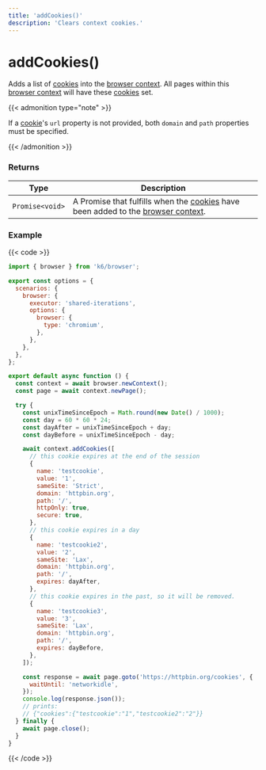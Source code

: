 ```yaml
---
title: 'addCookies()'
description: 'Clears context cookies.'
---
```


# addCookies()

Adds a list of [cookies](https://grafana.com/docs/k6/<K6_VERSION>/javascript-api/k6-browser/browsercontext/cookie) into the [browser context](https://grafana.com/docs/k6/<K6_VERSION>/javascript-api/k6-browser/browsercontext/). All pages within this [browser context](https://grafana.com/docs/k6/<K6_VERSION>/javascript-api/k6-browser/browsercontext/) will have these [cookies](https://grafana.com/docs/k6/<K6_VERSION>/javascript-api/k6-browser/browsercontext/cookie) set.

{{< admonition type="note" >}}

If a [cookie](https://grafana.com/docs/k6/<K6_VERSION>/javascript-api/k6-browser/browsercontext/cookie)'s `url` property is not provided, both `domain` and `path` properties must be specified.

{{< /admonition >}}

### Returns

| Type            | Description                                                                                                                                                                                                                                                                                  |
| --------------- | -------------------------------------------------------------------------------------------------------------------------------------------------------------------------------------------------------------------------------------------------------------------------------------------- |
| `Promise<void>` | A Promise that fulfills when the [cookies](https://grafana.com/docs/k6/<K6_VERSION>/javascript-api/k6-browser/browsercontext/cookie) have been added to the [browser context](https://grafana.com/docs/k6/<K6_VERSION>/javascript-api/k6-browser/browsercontext/). |

### Example

{{< code >}}

```javascript
import { browser } from 'k6/browser';

export const options = {
  scenarios: {
    browser: {
      executor: 'shared-iterations',
      options: {
        browser: {
          type: 'chromium',
        },
      },
    },
  },
};

export default async function () {
  const context = await browser.newContext();
  const page = await context.newPage();

  try {
    const unixTimeSinceEpoch = Math.round(new Date() / 1000);
    const day = 60 * 60 * 24;
    const dayAfter = unixTimeSinceEpoch + day;
    const dayBefore = unixTimeSinceEpoch - day;

    await context.addCookies([
      // this cookie expires at the end of the session
      {
        name: 'testcookie',
        value: '1',
        sameSite: 'Strict',
        domain: 'httpbin.org',
        path: '/',
        httpOnly: true,
        secure: true,
      },
      // this cookie expires in a day
      {
        name: 'testcookie2',
        value: '2',
        sameSite: 'Lax',
        domain: 'httpbin.org',
        path: '/',
        expires: dayAfter,
      },
      // this cookie expires in the past, so it will be removed.
      {
        name: 'testcookie3',
        value: '3',
        sameSite: 'Lax',
        domain: 'httpbin.org',
        path: '/',
        expires: dayBefore,
      },
    ]);

    const response = await page.goto('https://httpbin.org/cookies', {
      waitUntil: 'networkidle',
    });
    console.log(response.json());
    // prints:
    // {"cookies":{"testcookie":"1","testcookie2":"2"}}
  } finally {
    await page.close();
  }
}
```

{{< /code >}}
